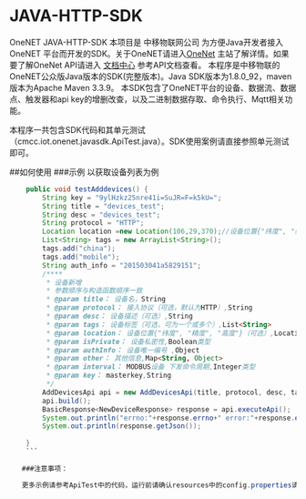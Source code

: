 # JAVA-HTTP-SDK
OneNET JAVA-HTTP-SDK
本项目是 中移物联网公司 为方便Java开发者接入 OneNET 平台而开发的SDK。关于OneNET请进入[OneNet](http://open.iot.10086.cn)
主站了解详情。如果要了解OneNet API请进入 [文档中心](http://open.iot.10086.cn/doc) 参考API文档查看。
本程序是中移物联的OneNET公众版Java版本的SDK(完整版本)。Java SDK版本为1.8.0_92，maven版本为Apache Maven 3.3.9。
本SDK包含了OneNET平台的设备、数据流、数据点、触发器和api key的增删改查，以及二进制数据存取、命令执行、Mqtt相关功能。

本程序一共包含SDK代码和其单元测试（cmcc.iot.onenet.javasdk.ApiTest.java）。SDK使用案例请直接参照单元测试即可。

##如何使用
###示例
以获取设备列表为例
```java
    public void testAdddevices() {
		String key = "9ylHzkz25nre41i=SuJR=F=k5kU=";
		String title = "devices_test";  
		String desc = "devices_test"; 
		String protocol = "HTTP"; 
		Location location =new Location(106,29,370);//设备位置{"纬度", "经度", "高度"}（可选）
		List<String> tags = new ArrayList<String>();  
		tags.add("china");
		tags.add("mobile");
		String auth_info = "201503041a5829151";   
		/****
		 * 设备新增
		 * 参数顺序与构造函数顺序一致
		 * @param title： 设备名，String
		 * @param protocol： 接入协议（可选，默认为HTTP）,String
		 * @param desc： 设备描述（可选）,String
		 * @param tags： 设备标签（可选，可为一个或多个）,List<String>
		 * @param location： 设备位置{"纬度", "精度", "高度"}（可选）,Location类型
		 * @param isPrivate： 设备私密性,Boolean类型
		 * @param authInfo： 设备唯一编号 ,Object
		 * @param other： 其他信息,Map<String, Object>
		 * @param interval： MODBUS设备 下发命令周期,Integer类型
		 * @param key： masterkey,String
		 */
		AddDevicesApi api = new AddDevicesApi(title, protocol, desc, tags, location, null, auth_info, null, null, key);
		api.build();
		BasicResponse<NewDeviceResponse> response = api.executeApi();
		System.out.println("errno:"+response.errno+" error:"+response.error);
		System.out.println(response.getJson());
		
	}
    ```
   
   ###注意事项：

   更多示例请参考ApiTest中的代码，运行前请确认resources中的config.properties请求的http地址正确
